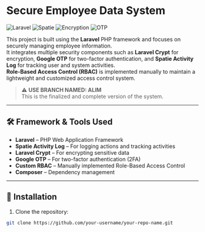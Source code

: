 # Secure Employee Data System

![Laravel](https://img.shields.io/badge/Laravel-FF2D20?style=for-the-badge&logo=laravel&logoColor=white)
![Spatie](https://img.shields.io/badge/Spatie-Activity%20Log-blue?style=for-the-badge&logo=laravel&logoColor=white)
![Encryption](https://img.shields.io/badge/Laravel-Crypt-green?style=for-the-badge&logo=laravel&logoColor=white)
![OTP](https://img.shields.io/badge/Google%20OTP-2FA-yellow?style=for-the-badge&logo=google&logoColor=white)

This project is built using the **Laravel** PHP framework and focuses on securely managing employee information.  
It integrates multiple security components such as **Laravel Crypt** for encryption, **Google OTP** for two-factor authentication, and **Spatie Activity Log** for tracking user and system activities.  
**Role-Based Access Control (RBAC)** is implemented manually to maintain a lightweight and customized access control system.

> ⚠️ **USE BRANCH NAMED: ALIM**  
> This is the finalized and complete version of the system.

---

## 🛠 Framework & Tools Used

- **Laravel** – PHP Web Application Framework
- **Spatie Activity Log** – For logging actions and tracking activities
- **Laravel Crypt** – For encrypting sensitive data
- **Google OTP** – For two-factor authentication (2FA)
- **Custom RBAC** – Manually implemented Role-Based Access Control
- **Composer** – Dependency management

---

## 🚀 Installation

1. Clone the repository:
```bash
git clone https://github.com/your-username/your-repo-name.git
